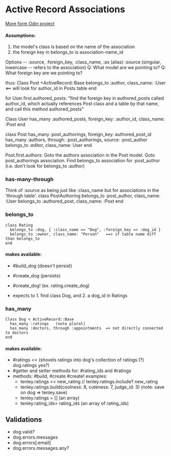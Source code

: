 # Active Record Associations

[More form Odin project](http://www.theodinproject.com/ruby-on-rails/active-record-associations )
#### Assumptions: 
1. the model's class is based on the name of the association
2. the foreign key in belongs_to is association-name_id

Options --  :source, :foreign_key, :class_name, :as (alias)
:source  (singular, lowercase -- refers to the association)
Q: What model are we pointing to?
Q: What foreign key are we pointing to?

thus:
Class Post <ActiveRecord::Base
  belongs_to :author, class_name: :User      <== will look for author_id in Posts table
end

for User.first.authored_posts:
"find the foreign key in authored_posts called author_id, 
which actually references Post class and a table by that name, 
and call this method authored_posts"

Class User
  has_many :authored_posts, foreign_key: :author_id, class_name: :Post
end

class Post
  has_many :post_authorings, foreign_key: authored_post_id
  has_many :authors, through: :post_authorings, source: :post_author
  belongs_to :editor, class_name: User
end

Post.first.authors:
Goto the authors association in the Post model.
Goto post_authorings association. 
Find belongs_to association for :post_author (i.e. don't look for belongs_to :author)

### has-many-through
Think of :source as being just like :class_name but for associations in the 'through table'.
class PostAuthoring
  belongs_to :post_author, class_name: :User
  belongs_to :authored_post, class_name: :Post
end


### belongs_to
    class Rating
      belongs_to :dog, { :class_name => "Dog", :foreign_key => :dog_id }
      belongs_to :owner, class_name: "Person"   ==> if table name diff than belongs_to
    end

#### makes available:
- #build_dog (doesn't persist)
- #create_dog (persists)
- #create_dog!  (ex. rating.create_dog)

- expects to 1. find class Dog, and 2. a dog_id in Ratings

### has_many
    Class Dog < ActiveRecord::Base
      has_many :ratings   (note plural)
      has_many :doctors, through :appointments  => not directly connected to doctors
    end
#### makes available:
- #ratings <<   (shovels ratings into dog's collection of ratings (?) dog.ratings yes?)
- #getter and setter methods for: #rating_ids  and  #ratings
- methods: #build, #create #create!
examples:
    - tenley.ratings << new_rating     //  tenley.ratings.include? new_rating
    - tenley.ratings.build(coolness: 8, cuteness: 7, judge_id: 3)  (note: save on dog => tenley.save)
    - tenley.ratings = []    (an array)
    - tenley.rating_ids= rating_ids    (an array of rating_ids)


## Validations
  - dog.valid?
  - dog.errors.messages
  - dog.errors[:email]
  - dog.errors.messages.any?